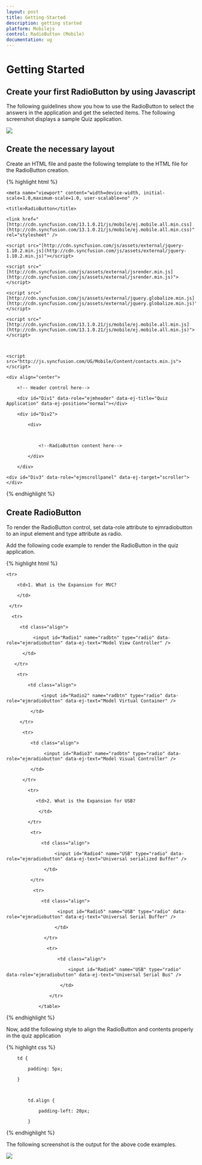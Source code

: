 ```yaml
---
layout: post
title: Getting-Started
description: getting started
platform: Mobilejs
control: RadioButton (Mobile)
documentation: ug
---
```


# Getting Started

## Create your first RadioButton by using Javascript


The following guidelines show you how to use the RadioButton to select the answers in the application and get the selected items. The following screenshot displays a sample Quiz application.

![](Getting-Started_images/Getting-Started_img1.png)



## Create the necessary layout

Create an HTML file and paste the following template to the HTML file for the RadioButton creation.

{% highlight html %}

<!DOCTYPE html>

<html>

<head>

    <meta name="viewport" content="width=device-width, initial-scale=1.0,maximum-scale=1.0, user-scalable=no" />

    <title>RadioButton</title>

    <link href="[http://cdn.syncfusion.com/13.1.0.21/js/mobile/ej.mobile.all.min.css](http://cdn.syncfusion.com/13.1.0.21/js/mobile/ej.mobile.all.min.css)" rel="stylesheet" />

    <script src="[http://cdn.syncfusion.com/js/assets/external/jquery-1.10.2.min.js](http://cdn.syncfusion.com/js/assets/external/jquery-1.10.2.min.js)"></script>

    <script src="[http://cdn.syncfusion.com/js/assets/external/jsrender.min.js](http://cdn.syncfusion.com/js/assets/external/jsrender.min.js)"></script>

    <script src="[http://cdn.syncfusion.com/js/assets/external/jquery.globalize.min.js](http://cdn.syncfusion.com/js/assets/external/jquery.globalize.min.js)"></script>

    <script src="[http://cdn.syncfusion.com/13.1.0.21/js/mobile/ej.mobile.all.min.js](http://cdn.syncfusion.com/13.1.0.21/js/mobile/ej.mobile.all.min.js)"></script>



    <script src="http://js.syncfusion.com/UG/Mobile/Content/contacts.min.js"></script>

</head>



<body>

    <div align="center">

        <!-- Header control here-->

        <div id="Div1" data-role="ejmheader" data-ej-title="Quiz Application" data-ej-position="normal"></div>

        <div id="Div2">

            <div>



                <!--RadioButton content here-->

            </div>

        </div>



<!-- ScrollPanel control here-->

    <div id="Div3" data-role="ejmscrollpanel" data-ej-target="scroller"></div>

   </div>



</body>

</html>



{% endhighlight %}



## Create RadioButton

To render the RadioButton control, set data-role attribute to ejmradiobutton to an input element and type attribute as radio.

Add the following code example to render the RadioButton in the quiz application.

{% highlight html %}

<!--RadioButton content-->



<table border="0" cellpadding="5">

    <tr>

        <td>1. What is the Expansion for MVC?

        </td>

     </tr>

      <tr>

         <td class="align">

              <input id="Radio1" name="radbtn" type="radio" data-role="ejmradiobutton" data-ej-text="Model View Controller" />

          </td>

       </tr>

        <tr>

            <td class="align">

                 <input id="Radio2" name="radbtn" type="radio" data-role="ejmradiobutton" data-ej-text="Model Virtual Container" />

             </td>

         </tr>

          <tr>

             <td class="align">

                  <input id="Radio3" name="radbtn" type="radio" data-role="ejmradiobutton" data-ej-text="Model Visual Controller" />

             </td>

          </tr>

            <tr>

               <td>2. What is the Expansion for USB?

                </td>

            </tr>

             <tr>

                 <td class="align">

                      <input id="Radio4" name="USB" type="radio" data-role="ejmradiobutton" data-ej-text="Universal serialized Buffer" />

                  </td>

             </tr>

              <tr>

                 <td class="align">

                       <input id="Radio5" name="USB" type="radio" data-role="ejmradiobutton" data-ej-text="Universal Serial Buffer" />

                      </td>

                  </tr>

                   <tr>

                       <td class="align">

                           <input id="Radio6" name="USB" type="radio" data-role="ejmradiobutton" data-ej-text="Universal Serial Bus" />

                        </td>

                    </tr>

                </table>



{% endhighlight %}



Now, add the following style to align the RadioButton and contents properly in the quiz application

{% highlight css %}



        td {

            padding: 5px;

        }



            td.align {

                padding-left: 20px;

            }





{% endhighlight %}



The following screenshot is the output for the above code examples.

![](Getting-Started_images/Getting-Started_img2.png)



